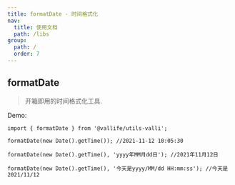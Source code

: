 ```yaml
---
title: formatDate - 时间格式化
nav:
  title: 使用文档
  path: /libs
group:
  path: /
  order: 7
---
```


## formatDate

> 开箱即用的时间格式化工具.

Demo:

```tsx | pure
import { formatDate } from '@vallife/utils-valli';

formatDate(new Date().getTime()); //2021-11-12 10:05:30

formatDate(new Date().getTime(), 'yyyy年MM月dd日'); //2021年11月12日

formatDate(new Date().getTime(), '今天是yyyy/MM/dd HH:mm:ss'); //今天是2021/11/12
```
